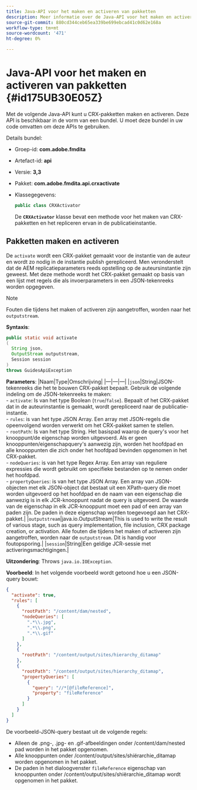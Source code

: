 ```yaml
---
title: Java-API voor het maken en activeren van pakketten
description: Meer informatie over de Java-API voor het maken en activeren van pakketten
source-git-commit: 880cd344ceb65ea339be699ebcad41c0d62e168a
workflow-type: tm+mt
source-wordcount: '471'
ht-degree: 0%

---
```


# Java-API voor het maken en activeren van pakketten {#id175UB30E05Z}

Met de volgende Java-API kunt u CRX-pakketten maken en activeren. Deze API is beschikbaar in de vorm van een bundel. U moet deze bundel in uw code omvatten om deze APIs te gebruiken.

Details bundel:

- Groep-id: **com.adobe.fmdita**

- Artefact-id: **api**

- Versie: **3,3**

- Pakket: **com.adobe.fmdita.api.crxactivate**

- Klassegegevens:

  ```JAVA
  public class CRXActivator
  ```

  De **`CRXActivator`** klasse bevat een methode voor het maken van CRX-pakketten en het repliceren ervan in de publicatieinstantie.


## Pakketten maken en activeren

De `activate` wordt een CRX-pakket gemaakt voor de instantie van de auteur en wordt zo nodig in de instantie publish gerepliceerd. Men veronderstelt dat de AEM replicatieparameters reeds opstelling op de auteursinstantie zijn geweest. Met deze methode wordt het CRX-pakket gemaakt op basis van een lijst met regels die als invoerparameters in een JSON-tekenreeks worden opgegeven.
>[!NOTE]
>
> Fouten die tijdens het maken of activeren zijn aangetroffen, worden naar het `outputstream`.

**Syntaxis**:

```JAVA
public static void activate
(
  String json, 
  OutputStream outputstream, 
  Session session
) 
throws GuidesApiException
```

**Parameters**: |Naam|Type|Omschrijving| |—|—|—| |`json`|String|JSON-tekenreeks die het te bouwen CRX-pakket bepaalt. Gebruik de volgende indeling om de JSON-tekenreeks te maken: <br>- `activate`: Is van het type Boolean \(`true`/`false`\). Bepaalt of het CRX-pakket dat in de auteurinstantie is gemaakt, wordt gerepliceerd naar de publicatie-instantie. <br> - `rules`: is van het type JSON Array. Een array met JSON-regels die opeenvolgend worden verwerkt om het CRX-pakket samen te stellen. <br> - `rootPath`: Is van het type String. Het basispad waarop de query&#39;s voor het knooppunt/de eigenschap worden uitgevoerd. Als er geen knooppunten/eigenschapquery&#39;s aanwezig zijn, worden het hoofdpad en alle knooppunten die zich onder het hoofdpad bevinden opgenomen in het CRX-pakket. <br> - `nodeQueries`: is van het type Regex Array. Een array van reguliere expressies die wordt gebruikt om specifieke bestanden op te nemen onder het hoofdpad. <br> - `propertyQueries`: is van het type JSON Array. Een array van JSON-objecten met elk JSON-object dat bestaat uit een XPath-query die moet worden uitgevoerd op het hoofdpad en de naam van een eigenschap die aanwezig is in elk JCR-knooppunt nadat de query is uitgevoerd. De waarde van de eigenschap in elk JCR-knooppunt moet een pad of een array van paden zijn. De paden in deze eigenschap worden toegevoegd aan het CRX-pakket.| |`outputstream`|java.io.OutputStream|This is used to write the result of various stage, such as query implementation, file inclusion, CRX package creation, or activation. Alle fouten die tijdens het maken of activeren zijn aangetroffen, worden naar de `outputstream`. Dit is handig voor foutopsporing.| |`session`|String|Een geldige JCR-sessie met activeringsmachtigingen.|

**Uitzondering**: Throws ``java.io.IOException``.

**Voorbeeld**: In het volgende voorbeeld wordt getoond hoe u een JSON-query bouwt:

```JSON
{
  "activate": true,
  "rules": [
    {
      "rootPath": "/content/dam/nested",
      "nodeQueries": [
        ".*\\.jpg",
        ".*\\.png",
        ".*\\.gif"        
      ]
    },
    {
      "rootPath": "/content/output/sites/hierarchy_ditamap"
    },
    {
      "rootPath": "/content/output/sites/hierarchy_ditamap",
      "propertyQueries": [
        {
          "query": "//*[@fileReference]",
          "property": "fileReference"
        }
      ]
    }
  ]
}
```

De voorbeeld-JSON-query bestaat uit de volgende regels:

- Alleen de .png-, .jpg- en .gif-afbeeldingen onder /content/dam/nested pad worden in het pakket opgenomen.
- Alle knooppunten onder /content/output/sites/shiërarchie\_ditamap worden opgenomen in het pakket.
- De paden in het dialoogvenster `fileReference` eigenschap van knooppunten onder /content/output/sites/shiërarchie\_ditamap wordt opgenomen in het pakket.
